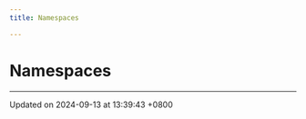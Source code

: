 ```yaml
---
title: Namespaces

---
```


# Namespaces







-------------------------------

Updated on 2024-09-13 at 13:39:43 +0800
